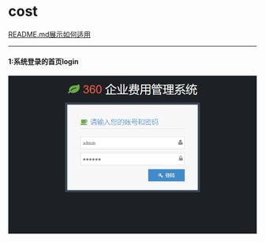 # cost
[README.md展示如何适用](https://github.com/guodongxiaren/README)
***
#### 1:系统登录的首页login
![](https://github.com/MRbie/cost/raw/master/cost_pitcure/system/main/login.png)


